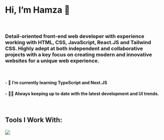 # Hi, I’m Hamza 👋

<br>

### Detail-oriented front-end web developer with experience working with HTML, CSS, JavaScript, React.JS and Tailwind CSS. Highly adept at both independent and collaborative projects with a key focus on creating modern and innovative websites for a unique web experience.

<br>

#### - 🌱 I’m currently learning TypeScript and Next.JS
#### - :technologist: Always keeping up to date with the latest development and UI trends.

<br>

## Tools I Work With:
#### <p align="center">
  <a href="https://skillicons.dev">
    <img src="https://skillicons.dev/icons?i=html,css,javascript,react,nextjs,typescript,tailwind,bootstrap,figma,perline=14" />
  </a>
</p>

<br>



